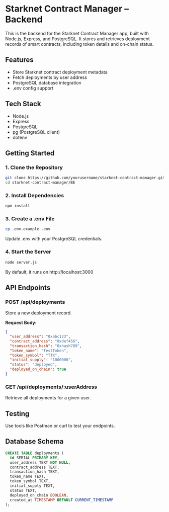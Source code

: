 # Starknet Contract Manager – Backend

This is the backend for the Starknet Contract Manager app, built with Node.js, Express, and PostgreSQL. It stores and retrieves deployment records of smart contracts, including token details and on-chain status.

## Features

- Store Starknet contract deployment metadata
- Fetch deployments by user address
- PostgreSQL database integration
- .env config support

## Tech Stack

- Node.js
- Express
- PostgreSQL
- pg (PostgreSQL client)
- dotenv

## Getting Started

### 1. Clone the Repository

```bash
git clone https://github.com/yourusername/starknet-contract-manager.git
cd starknet-contract-manager/BE
```

### 2. Install Dependencies

```bash
npm install
```

### 3. Create a .env File

```bash
cp .env.example .env
```

Update .env with your PostgreSQL credentials.

### 4. Start the Server

```bash
node server.js
```

By default, it runs on http://localhost:3000

## API Endpoints

### POST /api/deployments

Store a new deployment record.

**Request Body:**

```json
{
  "user_address": "0xabc123",
  "contract_address": "0xdef456",
  "transaction_hash": "0xhash789",
  "token_name": "TestToken",
  "token_symbol": "TTK",
  "initial_supply": "1000000",
  "status": "deployed",
  "deployed_on_chain": true
}
```

### GET /api/deployments/:userAddress

Retrieve all deployments for a given user.

## Testing

Use tools like Postman or curl to test your endpoints.

## Database Schema

```sql
CREATE TABLE deployments (
  id SERIAL PRIMARY KEY,
  user_address TEXT NOT NULL,
  contract_address TEXT,
  transaction_hash TEXT,
  token_name TEXT,
  token_symbol TEXT,
  initial_supply TEXT,
  status TEXT,
  deployed_on_chain BOOLEAN,
  created_at TIMESTAMP DEFAULT CURRENT_TIMESTAMP
);
```

